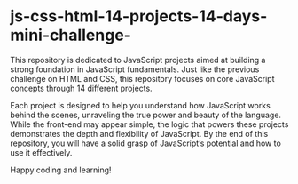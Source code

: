 # js-css-html-14-projects-14-days-mini-challenge-

This repository is dedicated to JavaScript projects aimed at building a strong foundation in JavaScript fundamentals. Just like the previous challenge on HTML and CSS, this repository focuses on core JavaScript concepts through 14 different projects.

Each project is designed to help you understand how JavaScript works behind the scenes, unraveling the true power and beauty of the language. While the front-end may appear simple, the logic that powers these projects demonstrates the depth and flexibility of JavaScript. By the end of this repository, you will have a solid grasp of JavaScript’s potential and how to use it effectively.

Happy coding and learning!
